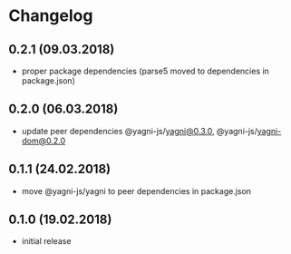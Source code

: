 # Changelog


## 0.2.1 (09.03.2018)

- proper package dependencies (parse5 moved to dependencies in package.json)


## 0.2.0 (06.03.2018)

- update peer dependencies @yagni-js/yagni@0.3.0, @yagni-js/yagni-dom@0.2.0


## 0.1.1 (24.02.2018)

- move @yagni-js/yagni to peer dependencies in package.json


## 0.1.0 (19.02.2018)

- initial release
